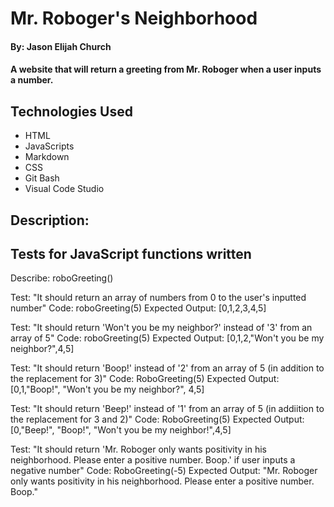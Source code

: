 # Mr. Roboger's Neighborhood

#### By: Jason Elijah Church

#### A website that will return a greeting from Mr. Roboger when a user inputs a number.

## Technologies Used

* HTML
* JavaScripts
* Markdown
* CSS
* Git Bash
* Visual Code Studio

## Description:

## Tests for JavaScript functions written

Describe: roboGreeting()

Test: "It should return an array of numbers from 0 to the user's inputted number"
Code: roboGreeting(5)
Expected Output: [0,1,2,3,4,5]

Test: "It should return 'Won't you be my neighbor?' instead of '3' from an array of 5"
Code: roboGreeting(5)
Expected Output: [0,1,2,"Won't you be my neighbor?",4,5]

Test: "It should return 'Boop!' instead of '2' from an array of 5 (in addition to  the replacement for 3)"
Code: RoboGreeting(5)
Expected Output: [0,1,"Boop!", "Won't you be my neighbor?", 4,5]

Test: "It should return 'Beep!' instead of '1' from an array of 5 (in addiition to the replacement for 3 and 2)"
Code: RoboGreeting(5)
Expected Output: [0,"Beep!", "Boop!", "Won't you be my neighbor!",4,5]

Test: "It should return 'Mr. Roboger only wants positivity in his neighborhood. Please enter a positive number. Boop.' if user inputs a negative number"
Code: RoboGreeting(-5)
Expected Output: "Mr. Roboger only wants positivity in his neighborhood. Please enter a positive number. Boop."

